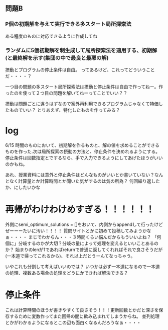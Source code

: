 
## 問題B

### P個の初期解を与えて実行できる多スタート局所探索法
ある程度のものに対応できるように作成してね

### ランダムに5個初期解を制生成して局所探索法を適用する、初期解(と最終解を示す(集団の中で最良と最悪の解)
摂動とプログラムの停止条件は自由。
ってあるけど、これってどういうことだ・・・・？

一つ目の問題の多スタート局所探索法は摂動と停止条件は自由で作ってねー。作ったのを使って２つ目の問題を解いてねーってことでいい？？

摂動は問題ごとに違うはずなので案外再利用できるプログラムじゃなくて特価したものでいい？
とりあえず、特化したものを作ってみる？

# log
6/15 時間のものにおいて、初期解を作るものと、解の値を求めることができるものを作った.次は局所探索の摂動の方法と、停止条件を決めれるようにする。停止条件は回数指定とでするなら、手で入力できるようにしてあげたほうがいいのかもね。

あれ、授業資料には意外と停止条件はどんなものがいいとか書いていない？なんとなく計算量とか計算時間とか聞いた気がするのは気の所為？
何回繰り返したか、にしたいかな

# 再帰がわけわけめすぎる！！！！！！
外側にsemi_optimum_solutions = []をおいて、内側からappendして行ったけどぜーーーたいに汚い！！！！
質問サイトとかに初めて投稿してみようかなぁ・・・・
まじでわからん・・・３時間くらい悩んだからもういいよね？
「何個に」分岐するのかが大切？分岐の量によって処理を変えるといいことあるのか？
始まりのlenが1であればreturnで普通に返してくれればそれで良さそうだが(一本道で帰ってこれるから)、それ以上だとうーんてなっちゃう。

いやこれも分割して考えばいいのでは？
いつかは必ず一本道になるので一本道の処理、複数ある場合の処理をどうにかできれば解決できる？

# 停止条件
これは計算時間のほうが書きやすくて良さそう！！！更新回数とかだと深さを保存するために変数作ってまた回帰の闇に飲み込まれてしまうからね。
並列処理とかがわかるようになるとこの辺も面白くなるんだろうなぁ・・・・
